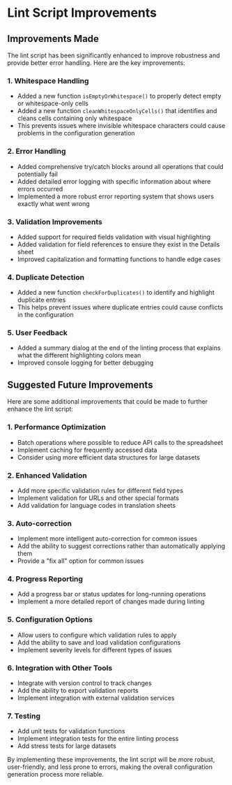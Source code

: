# Lint Script Improvements

## Improvements Made

The lint script has been significantly enhanced to improve robustness and provide better error handling. Here are the key improvements:

### 1. Whitespace Handling
- Added a new function `isEmptyOrWhitespace()` to properly detect empty or whitespace-only cells
- Added a new function `cleanWhitespaceOnlyCells()` that identifies and cleans cells containing only whitespace
- This prevents issues where invisible whitespace characters could cause problems in the configuration generation

### 2. Error Handling
- Added comprehensive try/catch blocks around all operations that could potentially fail
- Added detailed error logging with specific information about where errors occurred
- Implemented a more robust error reporting system that shows users exactly what went wrong

### 3. Validation Improvements
- Added support for required fields validation with visual highlighting
- Added validation for field references to ensure they exist in the Details sheet
- Improved capitalization and formatting functions to handle edge cases

### 4. Duplicate Detection
- Added a new function `checkForDuplicates()` to identify and highlight duplicate entries
- This helps prevent issues where duplicate entries could cause conflicts in the configuration

### 5. User Feedback
- Added a summary dialog at the end of the linting process that explains what the different highlighting colors mean
- Improved console logging for better debugging

## Suggested Future Improvements

Here are some additional improvements that could be made to further enhance the lint script:

### 1. Performance Optimization
- Batch operations where possible to reduce API calls to the spreadsheet
- Implement caching for frequently accessed data
- Consider using more efficient data structures for large datasets

### 2. Enhanced Validation
- Add more specific validation rules for different field types
- Implement validation for URLs and other special formats
- Add validation for language codes in translation sheets

### 3. Auto-correction
- Implement more intelligent auto-correction for common issues
- Add the ability to suggest corrections rather than automatically applying them
- Provide a "fix all" option for common issues

### 4. Progress Reporting
- Add a progress bar or status updates for long-running operations
- Implement a more detailed report of changes made during linting

### 5. Configuration Options
- Allow users to configure which validation rules to apply
- Add the ability to save and load validation configurations
- Implement severity levels for different types of issues

### 6. Integration with Other Tools
- Integrate with version control to track changes
- Add the ability to export validation reports
- Implement integration with external validation services

### 7. Testing
- Add unit tests for validation functions
- Implement integration tests for the entire linting process
- Add stress tests for large datasets

By implementing these improvements, the lint script will be more robust, user-friendly, and less prone to errors, making the overall configuration generation process more reliable.
